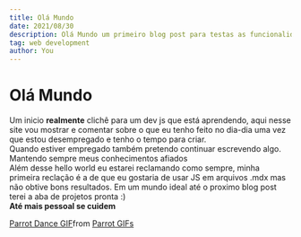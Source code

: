 ```yaml
---
title: Olá Mundo
date: 2021/08/30
description: Olá Mundo um primeiro blog post para testas as funcionalidades
tag: web development
author: You
---
```


# Olá Mundo

Um inicio **realmente** clichê para um dev 
js que está aprendendo, aqui nesse site vou mostrar e comentar sobre o que eu tenho feito no dia-dia uma vez que estou 
desempregado e tenho o tempo para criar.
<br/>
Quando estiver empregado também pretendo continuar escrevendo algo. Mantendo sempre meus conhecimentos afiados
<br/>
Além desse hello world eu estarei reclamando como sempre, minha primeira reclação é a de que eu gostaria de usar JS em arquivos .mdx mas não obtive bons resultados. 
Em um mundo ideal até o proximo blog post terei a aba de projetos pronta :) 
<br/>
**Até mais pessoal se cuidem** 
<br/>

<div class="tenor-gif-embed" data-postid="5362007" data-share-method="host" data-aspect-ratio="1.36905" data-width="100%"><a href="https://tenor.com/view/parrot-dance-celebrate-rave-edm-gif-5362007">Parrot Dance GIF</a>from <a href="https://tenor.com/search/parrot-gifs">Parrot GIFs</a></div> <script type="text/javascript" async src="https://tenor.com/embed.js"></script>

